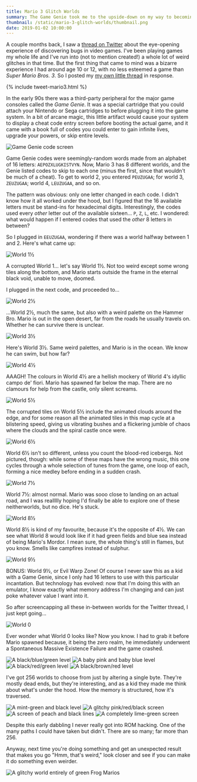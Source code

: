 ```yaml
---
title: Mario 3 Glitch Worlds
summary: The Game Genie took me to the upside-down on my way to becoming a hacker.
thumbnail: /static/mario-3-glitch-worlds/thumbnail.png
date: 2019-01-02 10:00:00
---
```


A couple months back, I saw a [thread on Twitter](https://twitter.com/moshboy/status/1050695669965451264)
about the eye-opening experience of discovering bugs in video games.
I've been playing games my whole life and I've run into (not to mention created!)
a whole lot of weird glitches in that time.
But the first thing that came to mind was a bizarre experience I had around age 10 or 12,
with no less esteemed a game than *Super Mario Bros. 3*.
So I posted my [my own little thread](https://twitter.com/saltire/status/1050904631327494144) in response.

{% include tweet-mario3.html %}

In the early 90s there was a third-party peripheral for the major game consoles called the
*Game Genie*. It was a special cartridge that you could attach your Nintendo or Sega
cartridges to before plugging it into the game system. In a bit of arcane magic,
this little artifact would cause your system to display a cheat code entry screen before
booting the actual game, and it came with a book full of codes you could enter to gain
infinite lives, upgrade your powers, or skip entire levels.

![Game Genie code screen](/static/mario-3-glitch-worlds/game-genie.gif)

Game Genie codes were seemingly-random words made from an alphabet of 16 letters:
`AEPOZXLUGKISTVYN`.
Now, Mario 3 has 8 different worlds, and the Genie listed codes to skip to each one
(minus the first, since that wouldn't be much of a cheat).
To get to world 2, you entered `PEUZUGAA`; for world 3, `ZEUZUGAA`; world 4, `LEUZUGAA`, and so on.

The pattern was obvious: only one letter changed in each code.
I didn't know how it all worked under the hood,
but I figured that the 16 available letters must be stand-ins for hexadecimal digits.
Interestingly, the codes used every *other* letter out of the available sixteen... `P`, `Z`, `L`, etc.
I wondered: what would happen if I entered codes that used the *other* 8 letters in between?

So I plugged in `EEUZUGAA`, wondering if there was a world halfway between 1 and 2.
Here's what came up:

![World 1½](/static/mario-3-glitch-worlds/world1.jpg)

A corrupted World 1... let's say World 1½.
Not too weird except some wrong tiles along the bottom,
and Mario starts outside the frame in the eternal black void, unable to move, doomed.

I plugged in the next code, and proceeded to...

![World 2½](/static/mario-3-glitch-worlds/world2.jpg)

...World 2½, much the same, but also with a weird palette on the Hammer Bro.
Mario is out in the open desert, far from the roads he usually travels on.
Whether he can survive there is unclear.

![World 3½](/static/mario-3-glitch-worlds/world3.jpg)

Here's World 3½. Same weird palettes, and Mario is in the ocean.
We know he can swim, but how far?

![World 4½](/static/mario-3-glitch-worlds/world4.jpg)

AAAGH! The colours in World 4½ are a hellish mockery of World 4's idyllic campo de' fiori.
Mario has spawned far below the map.
There are no clamours for help from the castle, only silent screams.

![World 5½](/static/mario-3-glitch-worlds/world5.jpg)

The corrupted tiles on World 5½ include the animated clouds around the edge,
and for some reason all the animated tiles in this map cycle at a blistering speed,
giving us vibrating bushes and a flickering jumble of chaos
where the clouds and the spiral castle once were.

![World 6½](/static/mario-3-glitch-worlds/world6.jpg)

World 6½ isn't so different, unless you count the blood-red icebergs.
Not pictured, though: while some of these maps have the wrong music,
this one cycles through a whole selection of tunes from the game, one loop of each,
forming a nice medley before ending in a sudden crash.

![World 7½](/static/mario-3-glitch-worlds/world7.jpg)

World 7½: almost normal. Mario was sooo close to landing on an actual road,
and I was reallllly hoping I'd finally be able to explore one of these neitherworlds,
but no dice. He's stuck.

![World 8½](/static/mario-3-glitch-worlds/world8.jpg)

World 8½ is kind of my favourite, because it's the opposite of 4½.
We can see what World 8 would look like if it had green fields and blue sea
instead of being Mario's Mordor.
I mean sure, the whole thing's still in flames, but you know.
Smells like campfires instead of sulphur.

![World 9½](/static/mario-3-glitch-worlds/world9.jpg)

BONUS: World 9½, or Evil Warp Zone!
Of course I never saw this as a kid with a Game Genie,
since I only had 16 letters to use with this particular incantation.
But technology has evolved: now that I'm doing this with an emulator,
I know exactly what memory address I'm changing and can just poke whatever value I want into it.

So after screencapping all these in-between worlds for the Twitter thread, I just kept going...

![World 0](/static/mario-3-glitch-worlds/world0.jpg)

Ever wonder what World 0 looks like? Now you know.
I had to grab it before Mario spawned because, it being the zero realm,
he immediately underwent a Spontaneous Massive Existence Failure and the game crashed.

![A black/blue/green level](/static/mario-3-glitch-worlds/other1.jpg)
![A baby pink and baby blue level](/static/mario-3-glitch-worlds/other2.jpg)
![A black/red/green level](/static/mario-3-glitch-worlds/other3.jpg)
![A black/brown/red level](/static/mario-3-glitch-worlds/other4.jpg)

I've got 256 worlds to choose from just by altering a single byte.
They're mostly dead ends, but they're interesting,
and as a kid they made me think about what's under the hood.
How the memory is structured, how it's traversed.

![A mint-green and black level](/static/mario-3-glitch-worlds/other5.jpg)
![A glitchy pink/red/black screen](/static/mario-3-glitch-worlds/other6.jpg)
![A screen of peach and black lines](/static/mario-3-glitch-worlds/other7.jpg)
![A completely lime-green screen](/static/mario-3-glitch-worlds/other8.jpg)

Despite this early dabbling I never really got into ROM hacking.
One of the many paths I could have taken but didn't. There are so many; far more than 256.

Anyway, next time you're doing something and get an unexpected result
that makes you go "Hmm, that's weird,"
look closer and see if you can make it do something even weirder.

![A glitchy world entirely of green Frog Marios](/static/mario-3-glitch-worlds/other9.jpg)
